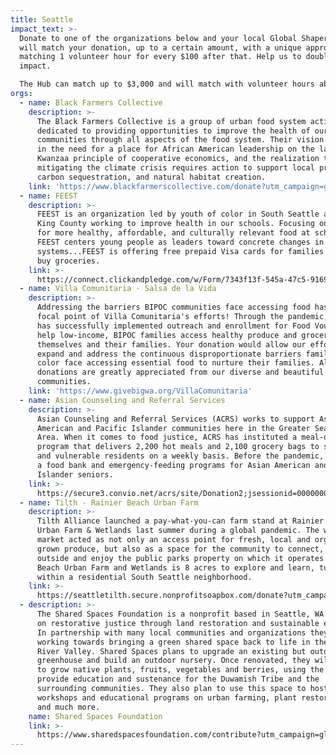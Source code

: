 ```yaml
---
title: Seattle
impact_text: >-
  Donate to one of the organizations below and your local Global Shapers Hub
  will match your donation, up to a certain amount, with a unique approach of
  matching 1 volunteer hour for every $100 after that. Help us to double your
  impact.

  The Hub can match up to $3,000 and will match with volunteer hours above that.
orgs:
  - name: Black Farmers Collective
    description: >-
      The Black Farmers Collective is a group of urban food system activists
      dedicated to providing opportunities to improve the health of our
      communities through all aspects of the food system. Their vision is based
      in the need for a place for African American leadership on the land, the
      Kwanzaa principle of cooperative economics, and the realization that
      mitigating the climate crisis requires action to support local production,
      carbon sequestration, and natural habitat creation.
    link: 'https://www.blackfarmerscollective.com/donate?utm_campaign=globalshapers'
  - name: FEEST
    description: >-
      FEEST is an organization led by youth of color in South Seattle and South
      King County working to improve health in our schools. Focusing on the need
      for more healthy, affordable, and culturally relevant food at school,
      FEEST centers young people as leaders toward concrete changes in our food
      systems...FEEST is offering free prepaid Visa cards for families to use to
      buy groceries. 
    link: >-
      https://connect.clickandpledge.com/w/Form/7343f13f-545a-47c5-9169-3c2815ff27e4?utm_campaign=globalshapers
  - name: Villa Comunitaria - Salsa de la Vida
    description: >-
      Addressing the barriers BIPOC communities face accessing food has been a
      focal point of Villa Comunitaria's efforts! Through the pandemic, Villa
      has successfully implemented outreach and enrollment for Food Vouchers to
      help low-income, BIPOC families access healthy produce and groceries for
      themselves and their families. Your donation would allow our efforts to
      expand and address the continuous disproportionate barriers families of
      color face accessing essential food to nurture their families. All
      donations are greatly appreciated from our diverse and beautiful
      communities.
    link: 'https://www.givebigwa.org/VillaComunitaria'
  - name: Asian Counseling and Referral Services
    description: >-
      Asian Counseling and Referral Services (ACRS) works to support Asian
      American and Pacific Islander communities here in the Greater Seattle
      Area. When it comes to food justice, ACRS has instituted a meal-delivery
      program that delivers 2,200 hot meals and 2,100 grocery bags to seniors
      and vulnerable residents on a weekly basis. Before the pandemic, ACRS ran
      a food bank and emergency-feeding programs for Asian American and Pacific
      Islander seniors.
    link: >-
      https://secure3.convio.net/acrs/site/Donation2;jsessionid=00000000.app30128b?df_id=1500&mfc_pref=T&1500.donation=form1&NONCE_TOKEN=94893FAFF31A8A80C4CC7D8B9356A210
  - name: Tilth - Rainier Beach Urban Farm
    description: >-
      Tilth Alliance launched a pay-what-you-can farm stand at Rainier Beach
      Urban Farm & Wetlands last summer during a global pandemic. The weekly
      market acted as not only an access point for fresh, local and organically
      grown produce, but also as a space for the community to connect, get
      outside and enjoy the public parks property on which it operates. Rainier
      Beach Urban Farm and Wetlands is 8 acres to explore and learn, tucked
      within a residential South Seattle neighborhood.
    link: >-
      https://seattletilth.secure.nonprofitsoapbox.com/donate?utm_campaign=globalshapers
  - description: >-
      The Shared Spaces Foundation is a nonprofit based in Seattle, WA focused
      on restorative justice through land restoration and sustainable education.
      In partnership with many local communities and organizations they are
      working towards bringing a green shared space back to life in the Duwamish
      River Valley. Shared Spaces plans to upgrade an existing but outdated 65'
      greenhouse and build an outdoor nursery. Once renovated, they will be able
      to grow native plants, fruits, vegetables and berries, using the space to
      provide education and sustenance for the Duwamish Tribe and the
      surrounding communities. They also plan to use this space to host
      workshops and educational programs on urban farming, plant restoration,
      and much more.
    name: Shared Spaces Foundation
    link: >-
      https://www.sharedspacesfoundation.com/contribute?utm_campaign=globalshapers
---
```

